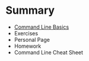 # Summary

* [Command Line Basics](README.md)
* Exercises
* Personal Page
* Homework
* Command Line Cheat Sheet

